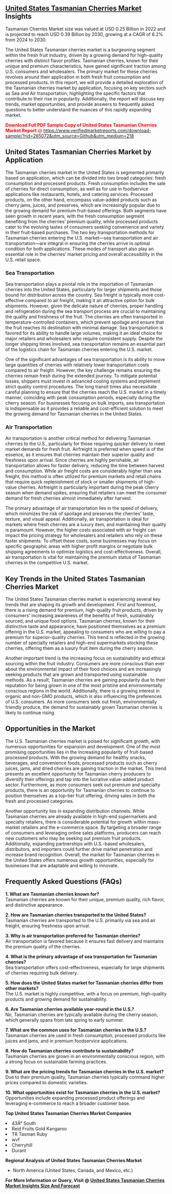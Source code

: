 <h2><a href="https://www.verifiedmarketreports.com/download-sample/?rid=265072&amp;utm_source=Github&amp;utm_medium=218" target="_blank">United States Tasmanian Cherries Market</a> Insights</h2><p>Tasmanian Cherries Market size was valued at USD 0.25 Billion in 2022 and is projected to reach USD 0.39 Billion by 2030, growing at a CAGR of 6.2% from 2024 to 2030.</p><p><p>The United States Tasmanian cherries market is a burgeoning segment within the fresh fruit industry, driven by a growing demand for high-quality cherries with distinct flavor profiles. Tasmanian cherries, known for their unique and premium characteristics, have gained significant traction among U.S. consumers and wholesalers. The primary market for these cherries revolves around their application in both fresh fruit consumption and processed products. In this report, we will provide a detailed exploration of the Tasmanian cherries market by application, focusing on key sectors such as Sea and Air transportation, highlighting the specific factors that contribute to their rise in popularity. Additionally, the report will discuss key trends, market opportunities, and provide answers to frequently asked questions to better understand the nuances of this rapidly expanding market. <p><span class=""><span style="color: #ff0000;"><strong>Download Full PDF Sample Copy of United States Tasmanian Cherries Market Report</strong> @ </span><a href="https://www.verifiedmarketreports.com/download-sample/?rid=265072&amp;utm_source=Github&amp;utm_medium=218" target="_blank">https://www.verifiedmarketreports.com/download-sample/?rid=265072&amp;utm_source=Github&amp;utm_medium=218</a></span></p></p> <h2>United States Tasmanian Cherries Market by Application</h2> <p>The Tasmanian cherries market in the United States is segmented primarily based on application, which can be divided into two broad categories: fresh consumption and processed products. Fresh consumption includes the sale of cherries for direct consumption, as well as for use in foodservice applications like restaurants, hotels, and catering services. Processed products, on the other hand, encompass value-added products such as cherry jams, juices, and preserves, which are increasingly popular due to the growing demand for premium fruit-based offerings. Both segments have seen growth in recent years, with the fresh consumption segment benefiting from the cherries’ premium quality, while processed products cater to the evolving tastes of consumers seeking convenience and variety in their fruit-based purchases. The two key transportation methods for Tasmanian cherries entering the U.S. market—sea transportation and air transportation—are integral in ensuring the cherries arrive in optimal condition for both applications. These modes of transport also play an essential role in the cherries’ market pricing and overall accessibility in the U.S. retail space.</p> <h3>Sea Transportation</h3> <p>Sea transportation plays a pivotal role in the importation of Tasmanian cherries into the United States, particularly for larger shipments and those bound for distribution across the country. Sea freight is typically more cost-effective compared to air freight, making it an attractive option for bulk shipments. However, given the delicate nature of cherries, proper handling and refrigeration during the sea transport process are crucial to maintaining the quality and freshness of the fruit. The cherries are often transported in temperature-controlled containers, which prevent spoilage and ensure that the fruit reaches its destination with minimal damage. Sea transportation is favored for its ability to handle large volumes, making it an ideal choice for major retailers and wholesalers who require consistent supply. Despite the longer shipping times involved, sea transportation remains an essential part of the logistics chain for Tasmanian cherries entering the U.S. market.</p> <p>One of the significant advantages of sea transportation is its ability to move large quantities of cherries with relatively lower transportation costs compared to air freight. However, the key challenge remains ensuring the cherries remain fresh during the extended journey. To mitigate potential losses, shippers must invest in advanced cooling systems and implement strict quality control procedures. The long transit times also necessitate careful planning to ensure that the cherries reach the U.S. market in a timely manner, coinciding with peak consumption periods, especially during the cherry season. For businesses focusing on bulk imports, sea transportation is indispensable as it provides a reliable and cost-efficient solution to meet the growing demand for Tasmanian cherries in the United States.</p> <h3>Air Transportation</h3> <p>Air transportation is another critical method for delivering Tasmanian cherries to the U.S., particularly for those requiring quicker delivery to meet market demands for fresh fruit. Airfreight is preferred when speed is of the essence, as it ensures that cherries maintain their superior quality and freshness upon arrival. Since cherries are highly perishable, air transportation allows for faster delivery, reducing the time between harvest and consumption. While air freight costs are considerably higher than sea freight, this method is often utilized for premium markets and retail chains that require quick replenishment of stock or smaller shipments of high-value cherries. Airfreight is particularly important during the peak cherry season when demand spikes, ensuring that retailers can meet the consumer demand for fresh cherries almost immediately after harvest.</p> <p>The primary advantage of air transportation lies in the speed of delivery, which minimizes the risk of spoilage and preserves the cherries' taste, texture, and visual appeal. Additionally, air transportation is ideal for markets where fresh cherries are a luxury item, and maintaining their quality is paramount. However, the higher costs associated with air freight can impact the pricing strategy for wholesalers and retailers who rely on these faster shipments. To offset these costs, some businesses may focus on specific geographic areas with higher profit margins or negotiate bulk shipping agreements to optimize logistics and cost-effectiveness. Overall, air transportation is vital for maintaining the premium status of Tasmanian cherries in the competitive U.S. market.</p> <h2>Key Trends in the United States Tasmanian Cherries Market</h2> <p>The United States Tasmanian cherries market is experiencing several key trends that are shaping its growth and development. First and foremost, there is a rising demand for premium, high-quality fruit products, driven by consumers' increasing awareness of the benefits of fresh, sustainably sourced, and unique food options. Tasmanian cherries, known for their distinctive taste and appearance, have positioned themselves as a premium offering in the U.S. market, appealing to consumers who are willing to pay a premium for superior-quality cherries. This trend is reflected in the growing number of specialty retailers and high-end supermarkets stocking these cherries, offering them as a luxury fruit item during the cherry season.</p> <p>Another important trend is the increasing focus on sustainability and ethical sourcing within the fruit industry. Consumers are more conscious than ever about the environmental impact of their food choices and are increasingly seeking products that are grown and transported using sustainable methods. As a result, Tasmanian cherries are gaining popularity due to their reputation for being grown in one of the most pristine and environmentally conscious regions in the world. Additionally, there is a growing interest in organic and non-GMO products, which is also influencing the preferences of U.S. consumers. As more consumers seek out fresh, environmentally friendly produce, the demand for sustainably grown Tasmanian cherries is likely to continue rising.</p> <h2>Opportunities in the Market</h2> <p>The U.S. Tasmanian cherries market is poised for significant growth, with numerous opportunities for expansion and development. One of the most promising opportunities lies in the increasing popularity of fruit-based processed products. With the growing demand for healthy snacks, beverages, and convenience foods, processed products such as cherry juices, jams, and dried cherries are gaining traction in the market. This trend presents an excellent opportunity for Tasmanian cherry producers to diversify their offerings and tap into the lucrative value-added product sector. Furthermore, as more consumers seek out premium and specialty products, there is an opportunity for Tasmanian cherries to continue to position themselves as a top-tier fruit offering, driving sales in both the fresh and processed categories.</p> <p>Another opportunity lies in expanding distribution channels. While Tasmanian cherries are already available in high-end supermarkets and specialty retailers, there is considerable potential for growth within mass-market retailers and the e-commerce space. By targeting a broader range of consumers and leveraging online sales platforms, producers can reach new customers who may be seeking out premium fruit products. Additionally, expanding partnerships with U.S.-based wholesalers, distributors, and importers could further drive market penetration and increase brand recognition. Overall, the market for Tasmanian cherries in the United States offers numerous growth opportunities, especially for businesses that are adaptable and willing to innovate.</p> <h2>Frequently Asked Questions (FAQs)</h2> <p><b>1. What are Tasmanian cherries known for?</b><br> Tasmanian cherries are known for their unique, premium quality, rich flavor, and distinctive appearance.</p> <p><b>2. How are Tasmanian cherries transported to the United States?</b><br> Tasmanian cherries are transported to the U.S. primarily via sea and air freight, ensuring freshness upon arrival.</p> <p><b>3. Why is air transportation preferred for Tasmanian cherries?</b><br> Air transportation is favored because it ensures fast delivery and maintains the premium quality of the cherries.</p> <p><b>4. What is the primary advantage of sea transportation for Tasmanian cherries?</b><br> Sea transportation offers cost-effectiveness, especially for large shipments of cherries requiring bulk delivery.</p> <p><b>5. How does the United States market for Tasmanian cherries differ from other markets?</b><br> The U.S. market is highly competitive, with a focus on premium, high-quality products and growing demand for sustainability.</p> <p><b>6. Are Tasmanian cherries available year-round in the U.S.?</b><br> No, Tasmanian cherries are typically available during the cherry season, which generally spans from late spring to early summer.</p> <p><b>7. What are the common uses for Tasmanian cherries in the U.S.?</b><br> Tasmanian cherries are used in fresh consumption, processed products like juices and jams, and in premium foodservice applications.</p> <p><b>8. How do Tasmanian cherries contribute to sustainability?</b><br> Tasmanian cherries are grown in an environmentally conscious region, with a strong focus on sustainable farming practices.</p> <p><b>9. What are the pricing trends for Tasmanian cherries in the U.S. market?</b><br> Due to their premium quality, Tasmanian cherries typically command higher prices compared to domestic varieties.</p> <p><b>10. What opportunities exist for Tasmanian cherries in the U.S. market?</b><br> Opportunities include expanding processed product offerings and leveraging e-commerce to reach a broader customer base.</p></p><p><strong>Top United States Tasmanian Cherries Market Companies</strong></p><div data-test-id=""><p><li>43Â° South</li><li> Reid Fruits Gold Kangaroo</li><li> TR Tasman Ruby</li><li> wvf</li><li> Cherryhill</li><li> Durant</li></p><div><strong>Regional Analysis of&nbsp;United States Tasmanian Cherries Market</strong></div><ul><li dir="ltr"><p dir="ltr">North America&nbsp;(United States, Canada, and Mexico, etc.)</p></li></ul><p><strong>For More Information or Query, Visit @&nbsp;</strong><strong><a href="https://www.verifiedmarketreports.com/product/tasmanian-cherries-market/?utm_source=Github&amp;utm_medium=218" target="_blank">United States Tasmanian Cherries Market Insights Size And Forecast</a></strong></p></div>
